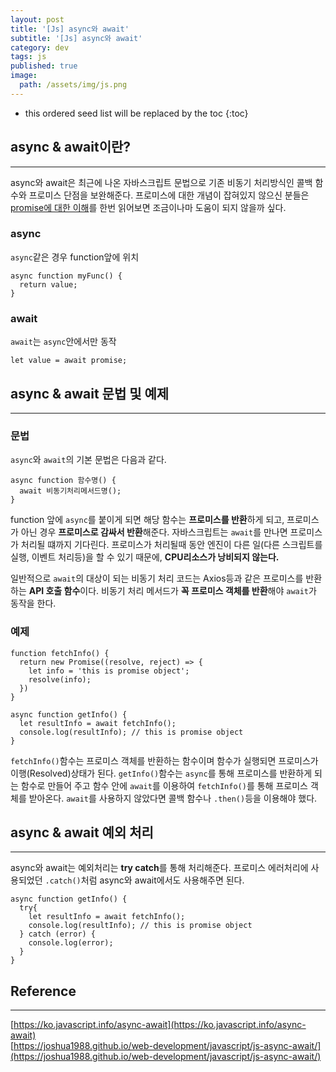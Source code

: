 ```yaml
---
layout: post
title: '[Js] async와 await'
subtitle: '[Js] async와 await'
category: dev
tags: js
published: true
image:
  path: /assets/img/js.png
---
```


<!-- prettier-ignore -->
* this ordered seed list will be replaced by the toc 
{:toc}

## async & await이란?

---

async와 await은 최근에 나온 자바스크립트 문법으로 기존 비동기 처리방식인 콜백 함수와 프로미스 단점을 보완해준다. 프로미스에 대한 개념이 잡혀있지 않으신 분들은 [promise에 대한 이해](https://owni14.github.io/dev/js-01-what-is-promise.html)를 한번 읽어보면 조금이나마 도움이 되지 않을까 싶다.

### async

`async`같은 경우 function앞에 위치

```
async function myFunc() {
  return value;
}
```

### await

`await`는 `async`안에서만 동작

```
let value = await promise;
```

## async & await 문법 및 예제

---

### 문법

`async`와 `await`의 기본 문법은 다음과 같다.

```
async function 함수명() {
  await 비동기처리메서드명();
}
```

function 앞에 `async`를 붙이게 되면 해당 함수는 **프로미스를 반환**하게 되고, 프로미스가 아닌 경우 **프로미스로 감싸서 반환**해준다. 자바스크립트는 `await`를 만나면 프로미스가 처리될 떄까지 기다린다. 프로미스가 처리될때 동안 엔진이 다른 일(다른 스크립트를 실행, 이벤트 처리등)을 할 수 있기 때문에, **CPU리소스가 낭비되지 않는다.**

일반적으로 `await`의 대상이 되는 비동기 처리 코드는 Axios등과 같은 프로미스를 반환하는 **API 호출 함수**이다. 비동기 처리 메서드가 **꼭 프로미스 객체를 반환**해야 `await`가 동작을 한다.

### 예제

```
function fetchInfo() {
  return new Promise((resolve, reject) => {
    let info = 'this is promise object';
    resolve(info);
  })
}

async function getInfo() {
  let resultInfo = await fetchInfo();
  console.log(resultInfo); // this is promise object
}
```

`fetchInfo()`함수는 프로미스 객체를 반환하는 함수이며 함수가 실행되면 프로미스가 이행(Resolved)상태가 된다. `getInfo()`함수는 `async`를 통해 프로미스를 반환하게 되는 함수로 만들어 주고 함수 안에 `await`를 이용하여 `fetchInfo()`를 통해 프로미스 객체를 받아온다. `await`를 사용하지 않았다면 콜백 함수나 `.then()`등을 이용해야 했다.

## async & await 예외 처리

---

async와 await는 예외처리는 **try catch**를 통해 처리해준다. 프로미스 에러처리에 사용되었던 `.catch()`처럼 async와 await에서도 사용해주면 된다.

```
async function getInfo() {
  try{
    let resultInfo = await fetchInfo();
    console.log(resultInfo); // this is promise object
  } catch (error) {
    console.log(error);
  }
}
```

## Reference

---

[https://ko.javascript.info/async-await](https://ko.javascript.info/async-await)  
[https://joshua1988.github.io/web-development/javascript/js-async-await/](https://joshua1988.github.io/web-development/javascript/js-async-await/)
